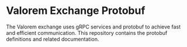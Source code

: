 # Valorem Exchange Protobuf 

The Valorem exchange uses gRPC services and protobuf to achieve fast and 
efficient communication. This repository contains the protobuf definitions and 
related documentation.